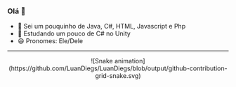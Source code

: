 ### Olá 👋

- 🔭 Sei um pouquinho de Java, C#, HTML, Javascript e Php
- 🌱 Estudando um pouco de C# no Unity
- 😄 Pronomes: Ele/Dele
-----------------------------------------------------------------------------------------------------------------------------------------------------------------------------------
<center> ![Snake animation](https://github.com/LuanDiegs/LuanDiegs/blob/output/github-contribution-grid-snake.svg) </center>
